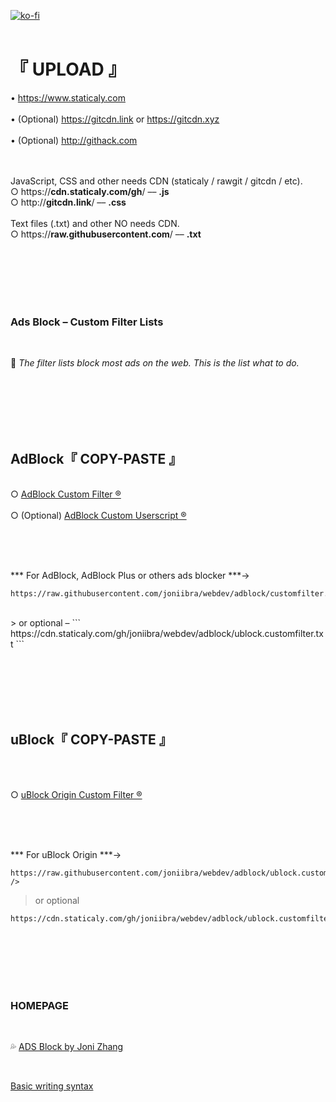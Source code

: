 [![ko-fi](https://upload.wikimedia.org/wikipedia/commons/thumb/e/e7/Instagram_logo_2016.svg/132px-Instagram_logo_2016.svg.png)](https://instagram.com/joniibra)
<br />
<br />
# 『 UPLOAD 』

•  https://www.staticaly.com
<br /><br />•  (Optional) https://gitcdn.link or https://gitcdn.xyz
<br /><br />•  (Optional) http://githack.com
<br /><br /><br />

JavaScript, CSS and other needs CDN (staticaly / rawgit / gitcdn / etc).
<br />
○  https://<b>cdn.staticaly.com/gh</b>/  ––  <b>.js</b>
<br />
○  http://<b>gitcdn.link</b>/  ––  <b>.css</b>
<br /><br />
Text files (.txt) and other NO needs CDN.
<br />
○  https://<b>raw.githubusercontent.com</b>/  ––  <b>.txt</b>

<br /><br /><br /><br /><br />

### Ads Block – Custom Filter Lists

<br />

🍇 _The filter lists block most ads on the web. This is the list what to do._

<br /><br /><br /><br /><br />

## AdBlock『 COPY-PASTE 』

<br />○  [AdBlock Custom Filter ®](https://github.com/joniibra/webdev/blob/adblock/customfilter.txt)
<br /><br />○  (Optional) [AdBlock Custom Userscript ®](https://github.com/joniibra/webdev/blob/adblock/adblock.userscript.js)

<br /><br /><br />

***  For AdBlock, AdBlock Plus or others ads blocker ***→
```
https://raw.githubusercontent.com/joniibra/webdev/adblock/customfilter.txt
```
<br />
> or optional – 
```
https://cdn.staticaly.com/gh/joniibra/webdev/adblock/ublock.customfilter.txt
```

<br /><br /><br /><br /><br />

## uBlock『 COPY-PASTE 』

<br /><br />

○  [uBlock Origin Custom Filter ®](https://github.com/joniibra/webdev/blob/adblock/ublock.customfilter.txt)

<br /><br /><br />

***  For uBlock Origin ***→
```
https://raw.githubusercontent.com/joniibra/webdev/adblock/ublock.customfilter.txt<br />
```
> or optional 
```
https://cdn.staticaly.com/gh/joniibra/webdev/adblock/ublock.customfilter.txt
```

<br /><br /><br /><br /><br />

### HOMEPAGE

<br />

💦  [ADS Block by Joni Zhang](https://github.com/joniibra/webdev/tree/adblock)

<br />

[Basic writing syntax](https://help.github.com/en/github/writing-on-github/basic-writing-and-formatting-syntax)
